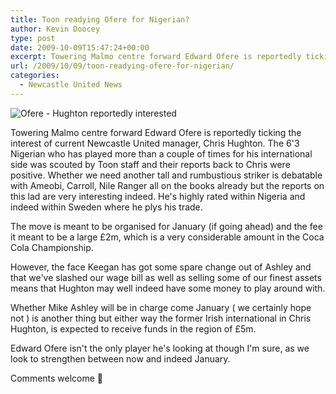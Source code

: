 ```yaml
---
title: Toon readying Ofere for Nigerian?
author: Kevin Doocey
type: post
date: 2009-10-09T15:47:24+00:00
excerpt: Towering Malmo centre forward Edward Ofere is reportedly ticking the interest of current..
url: /2009/10/09/toon-readying-ofere-for-nigerian/
categories:
  - Newcastle United News
---
```


![Ofere - Hughton reportedly interested](https://gfx2.aftonbladet-cdn.se/image/12008646/480/normal/cc94ee0f48081/edward+ofere)

Towering Malmo centre forward Edward Ofere is reportedly ticking the interest of current Newcastle United manager, Chris Hughton. The 6'3 Nigerian who has played more than a couple of times for his international side was scouted by Toon staff and their reports back to Chris were positive. Whether we need another tall and rumbustious striker is debatable with  Ameobi, Carroll, Nile Ranger all on the books already but the reports on this lad are very interesting indeed. He's highly rated within Nigeria and indeed within Sweden where he plys his trade.

The move is meant to be organised for January (if going ahead) and the fee it meant to be a large £2m, which is a very considerable amount in the Coca Cola Championship.

However, the face Keegan has got some spare change out of Ashley and that we've slashed our wage bill as well as selling some of our finest assets means that Hughton may well indeed have some money to play around with.

Whether Mike Ashley will be in charge come January ( we certainly hope not ) is another thing but either way the former Irish international in Chris Hughton, is expected to receive funds in the region of £5m.

Edward Ofere isn't the only player he's looking at though I'm sure, as we look to strengthen between now and indeed January.

Comments welcome 🙂
